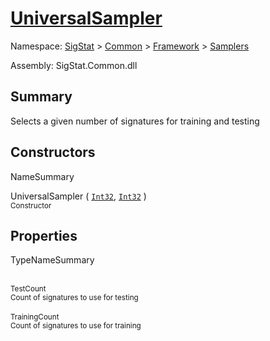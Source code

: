 # [UniversalSampler](./UniversalSampler.md)

Namespace: [SigStat]() > [Common](./../../README.md) > [Framework]() > [Samplers](./README.md)

Assembly: SigStat.Common.dll

## Summary
Selects a given number of signatures for training and testing

## Constructors

NameSummary

UniversalSampler ( [`Int32`](https://docs.microsoft.com/en-us/dotnet/api/System.Int32), [`Int32`](https://docs.microsoft.com/en-us/dotnet/api/System.Int32) )<br><sub>Constructor</sub><br>


## Properties

TypeNameSummary

<br><sub>TestCount</sub><br><sub>Count of signatures to use for testing</sub><br>
<br><sub>TrainingCount</sub><br><sub>Count of signatures to use for training</sub><br>



